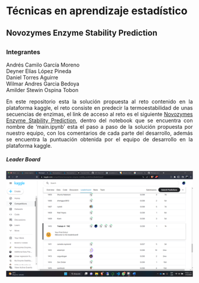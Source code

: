 # Técnicas en aprendizaje estadístico 
## Novozymes Enzyme Stability Prediction
##
### Integrantes
 Andrés Camilo García Moreno
 </br>
 Deyner Elías López Pineda
 </br>
 Daniel Torres Aguirre
 </br>
 Wilmar Andres Garcia Bedoya
 </br>
 Amilder Stewin Ospina Tobon 
 
<div style="text-align: justify">
En este repositorio esta la solución propuesta al reto contenido en la plataforma kaggle, el reto consiste en predecir la termoestabilidad de unas secuencias de enzimas, el link de acceso al reto es el siguiente <a href ="https://www.kaggle.com/competitions/novozymes-enzyme-stability-prediction">Novozymes Enzyme Stability Prediction</a>, dentro del notebook que se encuentra con nombre de ‘main.ipynb’ esta el paso a paso de la solución propuesta por nuestro equipo, con los comentarios de cada parte del desarrollo, además se encuentra la puntuación obtenida por el equipo de desarrollo en la plataforma kaggle.

<h5>Leader Board</h5>
</div>

![](https://github.com/d3yn3r/Trabajo-4-TAE/blob/main/leaderboard.png)
